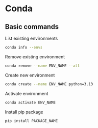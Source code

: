 # Conda

## Basic commands

List existing environments

```bash
conda info --envs
```

Remove existing environment

```bash
conda remove --name ENV_NAME --all
```

Create new environment

```bash
conda create --name ENV_NAME python=3.13
```

Activate environment

```bash
conda activate ENV_NAME
```

Install pip package

```bash
pip install PACKAGE_NAME
```
